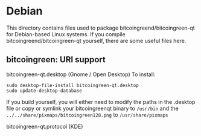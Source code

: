 
Debian
====================
This directory contains files used to package bitcoingreend/bitcoingreen-qt
for Debian-based Linux systems. If you compile bitcoingreend/bitcoingreen-qt yourself, there are some useful files here.

## bitcoingreen: URI support ##


bitcoingreen-qt.desktop  (Gnome / Open Desktop)
To install:

	sudo desktop-file-install bitcoingreen-qt.desktop
	sudo update-desktop-database

If you build yourself, you will either need to modify the paths in
the .desktop file or copy or symlink your bitcoingreenqt binary to `/usr/bin`
and the `../../share/pixmaps/bitcoingreen128.png` to `/usr/share/pixmaps`

bitcoingreen-qt.protocol (KDE)

